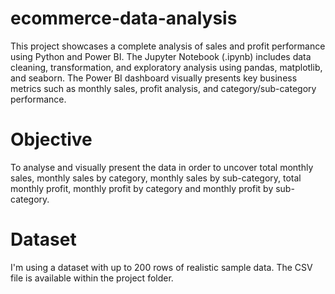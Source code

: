 # ecommerce-data-analysis
This project showcases a complete analysis of sales and profit performance using Python and Power BI. The Jupyter Notebook (.ipynb) includes data cleaning, transformation, and exploratory analysis using pandas, matplotlib, and seaborn. The Power BI dashboard visually presents key business metrics such as monthly sales, profit analysis, and category/sub-category performance.

# Objective
To analyse and visually present the data in order to uncover total monthly sales, monthly sales by category, monthly sales by sub-category, total monthly profit, monthly profit by category and monthly profit by sub-category.

# Dataset 
I'm using a dataset with up to 200 rows of realistic sample data. The CSV file is available within the project folder. 

